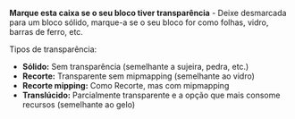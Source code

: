 **Marque esta caixa se o seu bloco tiver transparência** - Deixe desmarcada para um bloco sólido, marque-a se o seu bloco for como folhas, vidro, barras de ferro, etc.

Tipos de transparência:

* **Sólido:** Sem transparência (semelhante a sujeira, pedra, etc.)
* **Recorte:** Transparente sem mipmapping (semelhante ao vidro)
* **Recorte mipping:** Como Recorte, mas com mipmapping
* **Translúcido:** Parcialmente transparente e a opção que mais consome recursos (semelhante ao gelo)